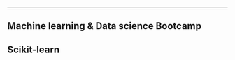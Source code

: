 ----------------------------------------
Machine learning & Data science Bootcamp
----------------------------------------

## Scikit-learn